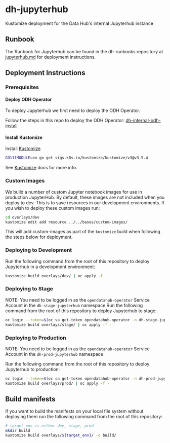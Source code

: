 # dh-jupyterhub

Kustomize deployment for the Data Hub's internal Jupyterhub instance

## Runbook

The Runbook for Jupyterhub can be found in the dh-runbooks repository at
[jupyterhub.md](https://github.com/AICoE/aicoe-sre/blob/master/runbooks/jupyterhub.md) for deployment instructions.

## Deployment Instructions

### Prerequisites

#### Deploy ODH Operator

To deploy Jupyterhub we first need to deploy the ODH Operator.

Follow the steps in this repo to deploy the ODH Operator: [dh-internal-odh-install](https://gitlab.cee.redhat.com/data-hub/dh-internal-odh-install)

#### Install Kustomize

Install [Kustomize](https://github.com/kubernetes-sigs/kustomize/blob/master/docs/INSTALL.md)

```bash
GO111MODULE=on go get sigs.k8s.io/kustomize/kustomize/v3@v3.5.4
```

See [Kustomize](https://github.com/kubernetes-sigs/kustomize/tree/master/docs)
docs for more info.

### Custom Images

We build a number of custom Jupyter notebook images for use in production
JupyterHub. By default, these images are not included when you deploy to
dev. This is to save resources in our development environments. If you
wish to deploy these custom images run:

```bash
cd overlays/dev
kustomize edit add resource ../../bases/custom-images/
```

This will add custom-images as part of the `kustomize` build when following
the steps below for deployment.

### Deploying to Development

Run the following command from the root of this repository to deploy
Jupyterhub in a development environment:

```bash
kustomize build overlays/dev/ | oc apply -f -
```

### Deploying to Stage

NOTE: You need to be logged in as the `opendatahub-operator` Service Account
in the `dh-stage-jupyterhub` namespace
Run the following command from the root of this repository to deploy
Jupyterhub to stage:

```bash
oc login --token=$(oc sa get-token opendatahub-operator -n dh-stage-jupyterhub)
kustomize build overlays/stage/ | oc apply -f -
```

### Deploying to Production

NOTE: You need to be logged in as the `opendatahub-operator` Service Account
in the `dh-prod-jupyterhub` namespace

Run the following command from the root of this repository to deploy
Jupyterhub to production:

```bash
oc login --token=$(oc sa get-token opendatahub-operator -n dh-prod-jupyterhub)
kustomize build overlays/prod/ | oc apply -f -
```

## Build manifests

If you want to build the manifests on your local file system without deploying
them run the following command from the root of this repository:

```bash
# target_env is either dev, stage, prod
mkdir build
kustomize build overlays/${target_env}/ -o build/
```
